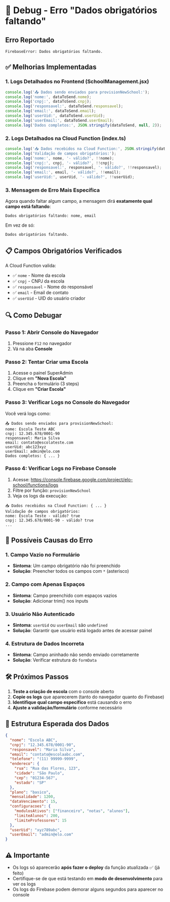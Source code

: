 # 🐛 Debug - Erro "Dados obrigatórios faltando"

## Erro Reportado
```
FirebaseError: Dados obrigatórios faltando.
```

## ✅ Melhorias Implementadas

### 1. Logs Detalhados no Frontend (SchoolManagement.jsx)
```javascript
console.log('📤 Dados sendo enviados para provisionNewSchool:');
console.log('nome:', dataToSend.nome);
console.log('cnpj:', dataToSend.cnpj);
console.log('responsavel:', dataToSend.responsavel);
console.log('email:', dataToSend.email);
console.log('userUid:', dataToSend.userUid);
console.log('userEmail:', dataToSend.userEmail);
console.log('Dados completos:', JSON.stringify(dataToSend, null, 2));
```

### 2. Logs Detalhados na Cloud Function (index.ts)
```typescript
console.log('📥 Dados recebidos na Cloud Function:', JSON.stringify(data, null, 2));
console.log('Validação de campos obrigatórios:');
console.log('nome:', nome, '- válido?', !!nome);
console.log('cnpj:', cnpj, '- válido?', !!cnpj);
console.log('responsavel:', responsavel, '- válido?', !!responsavel);
console.log('email:', email, '- válido?', !!email);
console.log('userUid:', userUid, '- válido?', !!userUid);
```

### 3. Mensagem de Erro Mais Específica
Agora quando faltar algum campo, a mensagem dirá **exatamente qual campo está faltando**:
```
Dados obrigatórios faltando: nome, email
```
Em vez de só:
```
Dados obrigatórios faltando.
```

## 📋 Campos Obrigatórios Verificados

A Cloud Function valida:
- ✅ `nome` - Nome da escola
- ✅ `cnpj` - CNPJ da escola
- ✅ `responsavel` - Nome do responsável
- ✅ `email` - Email de contato
- ✅ `userUid` - UID do usuário criador

## 🔍 Como Debugar

### Passo 1: Abrir Console do Navegador
1. Pressione `F12` no navegador
2. Vá na aba **Console**

### Passo 2: Tentar Criar uma Escola
1. Acesse o painel SuperAdmin
2. Clique em **"Nova Escola"**
3. Preencha o formulário (3 steps)
4. Clique em **"Criar Escola"**

### Passo 3: Verificar Logs no Console do Navegador
Você verá logs como:
```
📤 Dados sendo enviados para provisionNewSchool:
nome: Escola Teste ABC
cnpj: 12.345.678/0001-90
responsavel: Maria Silva
email: contato@escolateste.com
userUid: abc123xyz
userEmail: admin@elo.com
Dados completos: { ... }
```

### Passo 4: Verificar Logs no Firebase Console
1. Acesse: https://console.firebase.google.com/project/elo-school/functions/logs
2. Filtre por função: `provisionNewSchool`
3. Veja os logs da execução:
```
📥 Dados recebidos na Cloud Function: { ... }
Validação de campos obrigatórios:
nome: Escola Teste - válido? true
cnpj: 12.345.678/0001-90 - válido? true
...
```

## 🎯 Possíveis Causas do Erro

### 1. Campo Vazio no Formulário
- **Sintoma**: Um campo obrigatório não foi preenchido
- **Solução**: Preencher todos os campos com `*` (asterisco)

### 2. Campo com Apenas Espaços
- **Sintoma**: Campo preenchido com espaços vazios
- **Solução**: Adicionar trim() nos inputs

### 3. Usuário Não Autenticado
- **Sintoma**: `userUid` ou `userEmail` são `undefined`
- **Solução**: Garantir que usuário está logado antes de acessar painel

### 4. Estrutura de Dados Incorreta
- **Sintoma**: Campo aninhado não sendo enviado corretamente
- **Solução**: Verificar estrutura do `formData`

## 🛠️ Próximos Passos

1. **Teste a criação de escola** com o console aberto
2. **Copie os logs** que aparecerem (tanto do navegador quanto do Firebase)
3. **Identifique qual campo específico** está causando o erro
4. **Ajuste a validação/formulário** conforme necessário

## 📝 Estrutura Esperada dos Dados

```json
{
  "nome": "Escola ABC",
  "cnpj": "12.345.678/0001-90",
  "responsavel": "Maria Silva",
  "email": "contato@escolaabc.com",
  "telefone": "(11) 99999-9999",
  "endereco": {
    "rua": "Rua das Flores, 123",
    "cidade": "São Paulo",
    "cep": "01234-567",
    "estado": "SP"
  },
  "plano": "basico",
  "mensalidade": 1200,
  "dataVencimento": 15,
  "configuracoes": {
    "modulosAtivos": ["financeiro", "notas", "alunos"],
    "limiteAlunos": 200,
    "limiteProfessores": 15
  },
  "userUid": "xyz789abc",
  "userEmail": "admin@elo.com"
}
```

## ⚠️ Importante

- Os logs só aparecerão **após fazer o deploy** da função atualizada ✅ (já feito)
- Certifique-se de que está testando em **modo de desenvolvimento** para ver os logs
- Os logs do Firebase podem demorar alguns segundos para aparecer no console
